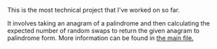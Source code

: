 This is the most technical project that I've worked on so far.

It involves taking an anagram of a palindrome and then calculating the expected number of random swaps to return the given anagram to palindrome form. More information can be found in [the main file.](https://github.com/Judahmeek/OldCode/blob/master/C/Plaindrome/Plaindrome.c)

